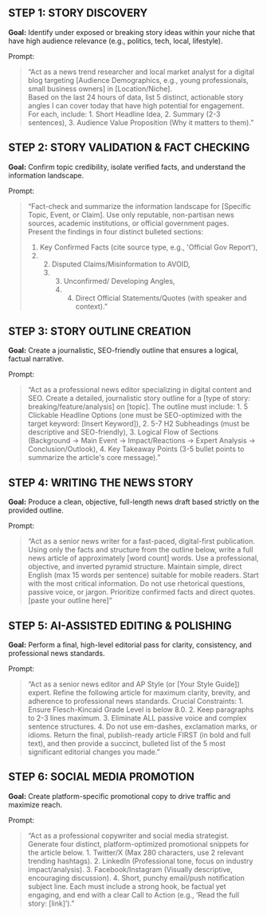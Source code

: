 
## STEP 1: STORY DISCOVERY
**Goal:** Identify under exposed or breaking story ideas within your niche that have high audience relevance (e.g., politics, tech, local, lifestyle).  

Prompt:  
> “Act as a news trend researcher and local market analyst for a digital blog targeting [Audience Demographics, e.g., young professionals, small business owners] in [Location/Niche].  
>  Based on the last 24 hours of data, list 5 distinct, actionable story angles I can cover today that have high potential for engagement.  
> For each, include: 1. Short Headline Idea, 2. Summary (2-3 sentences), 3. Audience Value Proposition (Why it matters to them).”  
	
## STEP 2: STORY VALIDATION & FACT CHECKING  
**Goal:** Confirm topic credibility, isolate verified facts, and understand the information landscape.  

Prompt:
> “Fact-check and summarize the information landscape for [Specific Topic, Event, or Claim]. Use only reputable, non-partisan news sources, academic institutions, or official government pages.  
> Present the findings in four distinct bulleted sections:
> 1. Key Confirmed Facts (cite source type, e.g., 'Official Gov Report'),
> 2. 2. Disputed Claims/Misinformation to AVOID,
>    3. 3. Unconfirmed/ Developing Angles,
>       4. 4. Direct Official Statements/Quotes (with speaker and context).”
	
## STEP 3: STORY OUTLINE CREATION
**Goal:** Create a journalistic, SEO-friendly outline that ensures a logical, factual narrative.

Prompt:
> “Act as a professional news editor specializing in digital content and SEO. Create a detailed, journalistic story outline for a [type of story: breaking/feature/analysis] on [topic]. The outline must include: 1. 5 Clickable Headline Options (one must be SEO-optimized with the target keyword: [Insert Keyword]), 2. 5-7 H2 Subheadings (must be descriptive and SEO-friendly), 3. Logical Flow of Sections (Background -> Main Event -> Impact/Reactions -> Expert Analysis -> Conclusion/Outlook), 4. Key Takeaway Points (3-5 bullet points to summarize the article's core message).”

## STEP 4: WRITING THE NEWS STORY
**Goal:** Produce a clean, objective, full-length news draft based strictly on the provided outline.

Prompt:
> “Act as a senior news writer for a fast-paced, digital-first publication. Using only the facts and structure from the outline below, write a full news article of approximately [word count] words. Use a professional, objective, and inverted pyramid structure. Maintain simple, direct English (max 15 words per sentence) suitable for mobile readers. Start with the most critical information. Do not use rhetorical questions, passive voice, or jargon. Prioritize confirmed facts and direct quotes. [paste your outline here]”

## STEP 5: AI-ASSISTED EDITING & POLISHING
**Goal:** Perform a final, high-level editorial pass for clarity, consistency, and professional news standards.

Prompt:
> “Act as a senior news editor and AP Style (or [Your Style Guide]) expert. Refine the following article for maximum clarity, brevity, and adherence to professional news standards. Crucial Constraints: 1. Ensure Flesch-Kincaid Grade Level is below 8.0. 2. Keep paragraphs to 2-3 lines maximum. 3. Eliminate ALL passive voice and complex sentence structures. 4. Do not use em-dashes, exclamation marks, or idioms. Return the final, publish-ready article FIRST (in bold and full text), and then provide a succinct, bulleted list of the 5 most significant editorial changes you made.”

## STEP 6: SOCIAL MEDIA PROMOTION
**Goal:** Create platform-specific promotional copy to drive traffic and maximize reach.

Prompt:
> “Act as a professional copywriter and social media strategist. Generate four distinct, platform-optimized promotional snippets for the article below. 1. Twitter/X (Max 280 characters, use 2 relevant trending hashtags). 2. LinkedIn (Professional tone, focus on industry impact/analysis). 3. Facebook/Instagram (Visually descriptive, encouraging discussion). 4. Short, punchy email/push notification subject line. Each must include a strong hook, be factual yet engaging, and end with a clear Call to Action (e.g., ‘Read the full story: [link]’).”
